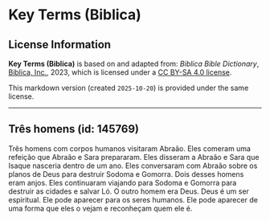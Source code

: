 # Key Terms (Biblica)

## License Information

**Key Terms (Biblica)** is based on and adapted from: _Biblica Bible Dictionary_, [Biblica, Inc.](https://www.biblica.com/), 2023, which is licensed under a [CC BY-SA 4.0 license](https://creativecommons.org/licenses/by-sa/4.0/legalcode.en).

This markdown version (created `2025-10-20`) is provided under the same license.



--------------------------------

## Três homens (id: 145769)

Três homens com corpos humanos visitaram Abraão. Eles comeram uma refeição que Abraão e Sara prepararam. Eles disseram a Abraão e Sara que Isaque nasceria dentro de um ano. Eles conversaram com Abraão sobre os planos de Deus para destruir Sodoma e Gomorra. Dois desses homens eram anjos. Eles continuaram viajando para Sodoma e Gomorra para destruir as cidades e salvar Ló. O outro homem era Deus. Deus é um ser espiritual. Ele pode aparecer para os seres humanos. Ele pode aparecer de uma forma que eles o vejam e reconheçam quem ele é.


